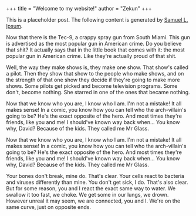 +++
title = "Welcome to my website!"
author = "Zekun"
+++

This is a placeholder post.
The following content is generated by [Samuel L. Ipsum](https://slipsum.com/ipsum/).

<!-- start slipsum code -->

Now that there is the Tec-9, a crappy spray gun from South Miami. This gun is advertised as the most popular gun in American crime. Do you believe that shit? It actually says that in the little book that comes with it: the most popular gun in American crime. Like they're actually proud of that shit. 

Well, the way they make shows is, they make one show. That show's called a pilot. Then they show that show to the people who make shows, and on the strength of that one show they decide if they're going to make more shows. Some pilots get picked and become television programs. Some don't, become nothing. She starred in one of the ones that became nothing.

Now that we know who you are, I know who I am. I'm not a mistake! It all makes sense! In a comic, you know how you can tell who the arch-villain's going to be? He's the exact opposite of the hero. And most times they're friends, like you and me! I should've known way back when... You know why, David? Because of the kids. They called me Mr Glass.

Now that we know who you are, I know who I am. I'm not a mistake! It all makes sense! In a comic, you know how you can tell who the arch-villain's going to be? He's the exact opposite of the hero. And most times they're friends, like you and me! I should've known way back when... You know why, David? Because of the kids. They called me Mr Glass.

Your bones don't break, mine do. That's clear. Your cells react to bacteria and viruses differently than mine. You don't get sick, I do. That's also clear. But for some reason, you and I react the exact same way to water. We swallow it too fast, we choke. We get some in our lungs, we drown. However unreal it may seem, we are connected, you and I. We're on the same curve, just on opposite ends.

<!-- end slipsum code -->
